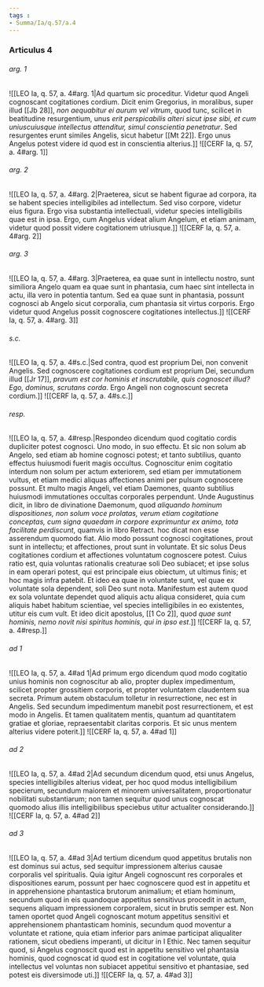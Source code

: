```yaml
---
tags : 
- Summa/Ia/q.57/a.4
---
```


### Articulus 4

###### arg. 1
![[LEO Ia, q. 57, a. 4#arg. 1|Ad quartum sic proceditur. Videtur quod Angeli cognoscant cogitationes cordium. Dicit enim Gregorius, in moralibus, super illud [[Jb 28]], *non aequabitur ei aurum vel vitrum*, quod tunc, scilicet in beatitudine resurgentium, unus *erit perspicabilis alteri sicut ipse sibi, et cum uniuscuiusque intellectus attenditur, simul conscientia penetratur*. Sed resurgentes erunt similes Angelis, sicut habetur [[Mt 22]]. Ergo unus Angelus potest videre id quod est in conscientia alterius.]]
![[CERF Ia, q. 57, a. 4#arg. 1]]

###### arg. 2
![[LEO Ia, q. 57, a. 4#arg. 2|Praeterea, sicut se habent figurae ad corpora, ita se habent species intelligibiles ad intellectum. Sed viso corpore, videtur eius figura. Ergo visa substantia intellectuali, videtur species intelligibilis quae est in ipsa. Ergo, cum Angelus videat alium Angelum, et etiam animam, videtur quod possit videre cogitationem utriusque.]]
![[CERF Ia, q. 57, a. 4#arg. 2]]

###### arg. 3
![[LEO Ia, q. 57, a. 4#arg. 3|Praeterea, ea quae sunt in intellectu nostro, sunt similiora Angelo quam ea quae sunt in phantasia, cum haec sint intellecta in actu, illa vero in potentia tantum. Sed ea quae sunt in phantasia, possunt cognosci ab Angelo sicut corporalia, cum phantasia sit virtus corporis. Ergo videtur quod Angelus possit cognoscere cogitationes intellectus.]]
![[CERF Ia, q. 57, a. 4#arg. 3]]

###### s.c.
![[LEO Ia, q. 57, a. 4#s.c.|Sed contra, quod est proprium Dei, non convenit Angelis. Sed cognoscere cogitationes cordium est proprium Dei, secundum illud [[Jr 17]], *pravum est cor hominis et inscrutabile, quis cognoscet illud? Ego, dominus, scrutans corda*. Ergo Angeli non cognoscunt secreta cordium.]]
![[CERF Ia, q. 57, a. 4#s.c.]]

###### resp.
![[LEO Ia, q. 57, a. 4#resp.|Respondeo dicendum quod cogitatio cordis dupliciter potest cognosci. Uno modo, in suo effectu. Et sic non solum ab Angelo, sed etiam ab homine cognosci potest; et tanto subtilius, quanto effectus huiusmodi fuerit magis occultus. Cognoscitur enim cogitatio interdum non solum per actum exteriorem, sed etiam per immutationem vultus, et etiam medici aliquas affectiones animi per pulsum cognoscere possunt. Et multo magis Angeli, vel etiam Daemones, quanto subtilius huiusmodi immutationes occultas corporales perpendunt. Unde Augustinus dicit, in libro de divinatione Daemonum, quod *aliquando hominum dispositiones, non solum voce prolatas, verum etiam cogitatione conceptas, cum signa quaedam in corpore exprimuntur ex animo, tota facilitate perdiscunt*, quamvis in libro Retract. hoc dicat non esse asserendum quomodo fiat. Alio modo possunt cognosci cogitationes, prout sunt in intellectu; et affectiones, prout sunt in voluntate. Et sic solus Deus cogitationes cordium et affectiones voluntatum cognoscere potest. Cuius ratio est, quia voluntas rationalis creaturae soli Deo subiacet; et ipse solus in eam operari potest, qui est principale eius obiectum, ut ultimus finis; et hoc magis infra patebit. Et ideo ea quae in voluntate sunt, vel quae ex voluntate sola dependent, soli Deo sunt nota. Manifestum est autem quod ex sola voluntate dependet quod aliquis actu aliqua consideret, quia cum aliquis habet habitum scientiae, vel species intelligibiles in eo existentes, utitur eis cum vult. Et ideo dicit apostolus, [[1 Co 2]], quod *quae sunt hominis, nemo novit nisi spiritus hominis, qui in ipso est*.]]
![[CERF Ia, q. 57, a. 4#resp.]]

###### ad 1
![[LEO Ia, q. 57, a. 4#ad 1|Ad primum ergo dicendum quod modo cogitatio unius hominis non cognoscitur ab alio, propter duplex impedimentum, scilicet propter grossitiem corporis, et propter voluntatem claudentem sua secreta. Primum autem obstaculum tolletur in resurrectione, nec est in Angelis. Sed secundum impedimentum manebit post resurrectionem, et est modo in Angelis. Et tamen qualitatem mentis, quantum ad quantitatem gratiae et gloriae, repraesentabit claritas corporis. Et sic unus mentem alterius videre poterit.]]
![[CERF Ia, q. 57, a. 4#ad 1]]

###### ad 2
![[LEO Ia, q. 57, a. 4#ad 2|Ad secundum dicendum quod, etsi unus Angelus, species intelligibiles alterius videat, per hoc quod modus intelligibilium specierum, secundum maiorem et minorem universalitatem, proportionatur nobilitati substantiarum; non tamen sequitur quod unus cognoscat quomodo alius illis intelligibilibus speciebus utitur actualiter considerando.]]
![[CERF Ia, q. 57, a. 4#ad 2]]

###### ad 3
![[LEO Ia, q. 57, a. 4#ad 3|Ad tertium dicendum quod appetitus brutalis non est dominus sui actus, sed sequitur impressionem alterius causae corporalis vel spiritualis. Quia igitur Angeli cognoscunt res corporales et dispositiones earum, possunt per haec cognoscere quod est in appetitu et in apprehensione phantastica brutorum animalium; et etiam hominum, secundum quod in eis quandoque appetitus sensitivus procedit in actum, sequens aliquam impressionem corporalem, sicut in brutis semper est. Non tamen oportet quod Angeli cognoscant motum appetitus sensitivi et apprehensionem phantasticam hominis, secundum quod moventur a voluntate et ratione, quia etiam inferior pars animae participat aliqualiter rationem, sicut obediens imperanti, ut dicitur in I Ethic. Nec tamen sequitur quod, si Angelus cognoscit quod est in appetitu sensitivo vel phantasia hominis, quod cognoscat id quod est in cogitatione vel voluntate, quia intellectus vel voluntas non subiacet appetitui sensitivo et phantasiae, sed potest eis diversimode uti.]]
![[CERF Ia, q. 57, a. 4#ad 3]]

